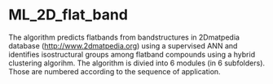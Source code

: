 # ML_2D_flat_band
The algorithm predicts flatbands from bandstructures in 2Dmatpedia database (http://www.2dmatpedia.org) using a supervised ANN and identifies isostructural groups among flatband compounds using a hybrid clustering algorihm. 
The algorithm is divied into 6 modules (in 6 subfolders). Those are numbered according to the sequence of application.
